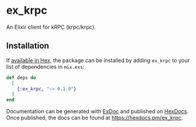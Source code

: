 # ex_krpc

An Elixir client for kRPC (krpc/krpc).

## Installation

If [available in Hex](https://hex.pm/docs/publish), the package can be installed
by adding `ex_krpc` to your list of dependencies in `mix.exs`:

```elixir
def deps do
  [
    {:ex_krpc, "~> 0.1.0"}
  ]
end
```

Documentation can be generated with [ExDoc](https://github.com/elixir-lang/ex_doc)
and published on [HexDocs](https://hexdocs.pm). Once published, the docs can
be found at <https://hexdocs.pm/ex_krpc>.
